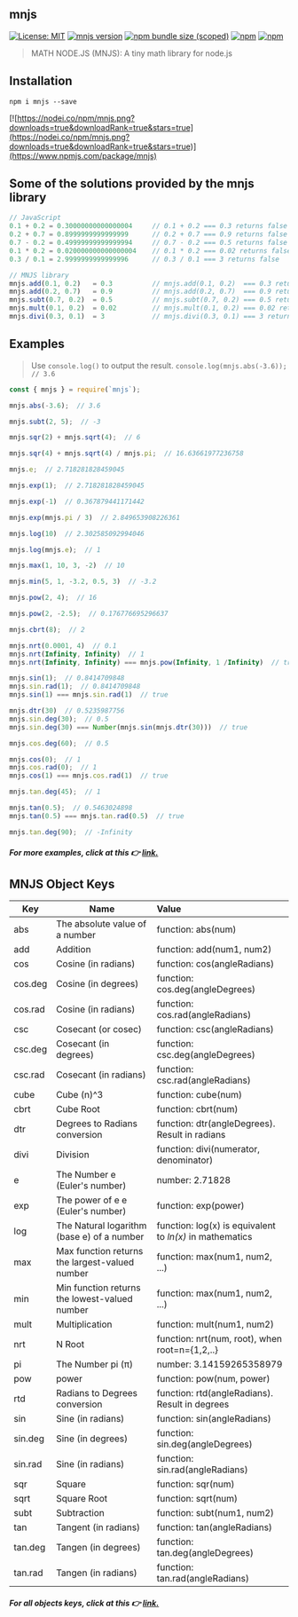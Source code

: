 ## mnjs
[![License: MIT](https://img.shields.io/badge/License-MIT-brightgreen.svg)](https://opensource.org/licenses/MIT) [![mnjs version](https://img.shields.io/npm/v/mnjs.svg?style=flat-square)](https://www.npmjs.com/package/mnjs) [![npm bundle size (scoped)](https://img.shields.io/bundlephobia/minzip/mnjs.svg)]() [![npm](https://img.shields.io/npm/dt/mnjs.svg)]() [![npm](https://img.shields.io/npm/dm/mnjs.svg)]()

> MATH NODE.JS (MNJS): A tiny math library for node.js



## Installation

`npm i mnjs --save`

[![https://nodei.co/npm/mnjs.png?downloads=true&downloadRank=true&stars=true](https://nodei.co/npm/mnjs.png?downloads=true&downloadRank=true&stars=true)](https://www.npmjs.com/package/mnjs)



## Some of the solutions provided by the mnjs library

```js
// JavaScript
0.1 + 0.2 = 0.30000000000000004		// 0.1 + 0.2 === 0.3 returns false
0.2 + 0.7 = 0.8999999999999999		// 0.2 + 0.7 === 0.9 returns false
0.7 - 0.2 = 0.49999999999999994		// 0.7 - 0.2 === 0.5 returns false
0.1 * 0.2 = 0.020000000000000004	// 0.1 * 0.2 === 0.02 returns false
0.3 / 0.1 = 2.9999999999999996		// 0.3 / 0.1 === 3 returns false

// MNJS library
mnjs.add(0.1, 0.2)   = 0.3			// mnjs.add(0.1, 0.2)  === 0.3 returns true
mnjs.add(0.2, 0.7)   = 0.9			// mnjs.add(0.2, 0.7)  === 0.9 returns true
mnjs.subt(0.7, 0.2)  = 0.5			// mnjs.subt(0.7, 0.2) === 0.5 returns true
mnjs.mult(0.1, 0.2)  = 0.02			// mnjs.mult(0.1, 0.2) === 0.02 returns true
mnjs.divi(0.3, 0.1)  = 3 			// mnjs.divi(0.3, 0.1) === 3 returns true
```



## Examples

> Use `console.log()` to output the result.  `console.log(mnjs.abs(-3.6));  // 3.6`

```js
const { mnjs } = require(`mnjs`);

mnjs.abs(-3.6);  // 3.6

mnjs.subt(2, 5);  // -3

mnjs.sqr(2) + mnjs.sqrt(4);  // 6

mnjs.sqr(4) + mnjs.sqrt(4) / mnjs.pi;  // 16.63661977236758

mnjs.e;  // 2.718281828459045

mnjs.exp(1);  // 2.718281828459045

mnjs.exp(-1)  // 0.367879441171442

mnjs.exp(mnjs.pi / 3)  // 2.849653908226361

mnjs.log(10)  // 2.302585092994046

mnjs.log(mnjs.e);  // 1

mnjs.max(1, 10, 3, -2)  // 10

mnjs.min(5, 1, -3.2, 0.5, 3)  // -3.2

mnjs.pow(2, 4);  // 16

mnjs.pow(2, -2.5);  // 0.176776695296637

mnjs.cbrt(8);  // 2

mnjs.nrt(0.0001, 4)  // 0.1
mnjs.nrt(Infinity, Infinity)  // 1
mnjs.nrt(Infinity, Infinity) === mnjs.pow(Infinity, 1 /Infinity)  // true

mnjs.sin(1);  // 0.8414709848
mnjs.sin.rad(1);  // 0.8414709848
mnjs.sin(1) === mnjs.sin.rad(1)  // true

mnjs.dtr(30)  // 0.5235987756
mnjs.sin.deg(30);  // 0.5
mnjs.sin.deg(30) === Number(mnjs.sin(mnjs.dtr(30)))  // true

mnjs.cos.deg(60);  // 0.5

mnjs.cos(0);  // 1
mnjs.cos.rad(0);  // 1
mnjs.cos(1) === mnjs.cos.rad(1)  // true

mnjs.tan.deg(45);  // 1

mnjs.tan(0.5);  // 0.5463024898
mnjs.tan(0.5) === mnjs.tan.rad(0.5)  // true

mnjs.tan.deg(90);  // -Infinity
```

##### For more examples, click at this 👉 [link.](https://github.com/dr-montasir/mnjs/blob/master/examples/math-functions.md)



## MNJS Object Keys

| Key     | Name                                           | Value                                                    |
| ------- | ---------------------------------------------- | :------------------------------------------------------- |
| abs     | The absolute value of a number                 | function:  abs(num)                                      |
| add     | Addition                                       | function:  add(num1, num2)                               |
| cos     | Cosine (in radians)                            | function:  cos(angleRadians)                             |
| cos.deg | Cosine (in degrees)                            | function:  cos.deg(angleDegrees)                         |
| cos.rad | Cosine (in radians)                            | function:  cos.rad(angleRadians)                         |
| csc     | Cosecant (or cosec)                            | function:  csc(angleRadians)                             |
| csc.deg | Cosecant (in degrees)                          | function: csc.deg(angleDegrees)                          |
| csc.rad | Cosecant (in radians)                          | function:  csc.rad(angleRadians)                         |
| cube    | Cube (n)^3                                     | function:  cube(num)                                     |
| cbrt    | Cube Root                                      | function:  cbrt(num)                                     |
| dtr     | Degrees to Radians conversion                  | function: dtr(angleDegrees).  Result in radians          |
| divi    | Division                                       | function:  divi(numerator, denominator)                  |
| e       | The Number e (Euler's number)                  | number:  2.71828                                         |
| exp     | The power of e e (Euler's number)              | function: exp(power)                                     |
| log     | The Natural logarithm (base e) of a number     | function: log(x) is equivalent to *ln(x)* in mathematics |
| max     | Max function returns the largest-valued number | function: max(num1, num2, ...)                           |
| min     | Min function returns the lowest-valued number  | function: max(num1, num2, ...)                           |
| mult    | Multiplication                                 | function:  mult(num1, num2)                              |
| nrt     | N Root                                         | function:  nrt(num, root), when root=n={1,2,..}          |
| pi      | The Number pi (π)                              | number:  3.14159265358979                                |
| pow     | power                                          | function:  pow(num, power)                               |
| rtd     | Radians to Degrees conversion                  | function: rtd(angleRadians).  Result in degrees          |
| sin     | Sine (in radians)                              | function:  sin(angleRadians)                             |
| sin.deg | Sine (in degrees)                              | function:  sin.deg(angleDegrees)                         |
| sin.rad | Sine (in radians)                              | function:  sin.rad(angleRadians)                         |
| sqr     | Square                                         | function:  sqr(num)                                      |
| sqrt    | Square Root                                    | function:  sqrt(num)                                     |
| subt    | Subtraction                                    | function:  subt(num1, num2)                              |
| tan     | Tangent (in radians)                           | function:  tan(angleRadians)                             |
| tan.deg | Tangen (in degrees)                            | function:  tan.deg(angleDegrees)                         |
| tan.rad | Tangen (in radians)                            | function:  tan.rad(angleRadians)                         |

##### For all objects keys, click at this 👉 [link.](https://github.com/dr-montasir/mnjs/blob/master/object-keys/obj-keys.md)